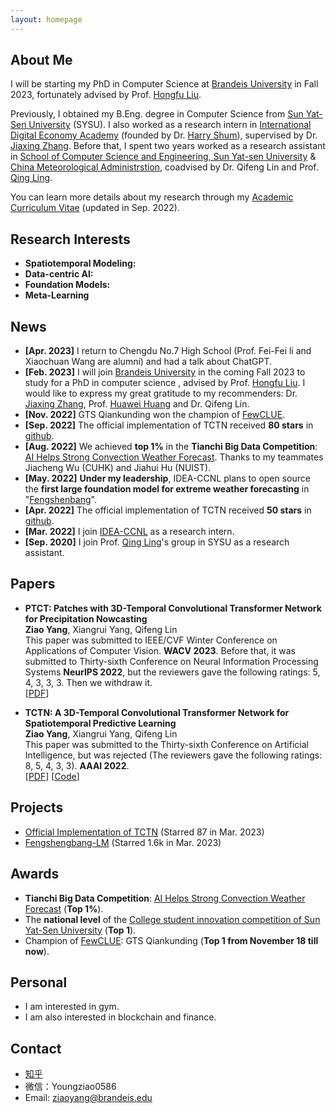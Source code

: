 ```yaml
---
layout: homepage
---
```


## About Me
I will be starting my PhD in Computer Science at [Brandeis University](https://www.brandeis.edu) in Fall 2023, fortunately advised by Prof. [Hongfu Liu](https://hongfuliu.com).

Previously, I obtained my B.Eng. degree in Computer Science from [Sun Yat-Sen University](https://www.sysu.edu.cn/sysuen/) (SYSU). I also worked as a research intern in [International Digital Economy Academy](https://idea.edu.cn/en/about-idea.html) (founded by Dr. [Harry Shum](https://www.microsoft.com/en-us/research/people/hshum/)), supervised by Dr. [Jiaxing Zhang](https://www.idea.edu.cn/research/ccnl.html). Before that,  I spent two years worked as a research assistant in [School of Computer Science and Engineering, Sun Yat-sen University](https://cse.sysu.edu.cn) & [China Meteorological Administrstion](https://www.cma.gov.cn), coadvised by Dr. Qifeng Lin and Prof. [Qing Ling](http://home.ustc.edu.cn/~qingling/).

You can learn more details about my research through my [Academic Curriculum Vitae](https://github.com/yangziao56/homepage/raw/main/pdf/Ziao_Yang-CV.pdf) (updated in Sep. 2022).


## Research Interests

- **Spatiotemporal Modeling:**
- **Data-centric AI:** 
- **Foundation Models:**
- **Meta-Learning** 


## News
- **[Apr. 2023]** I return to Chengdu No.7 High School (Prof. Fei-Fei li and Xiaochuan Wang are alumni) and had a talk about ChatGPT.
- **[Feb. 2023]** I will join [Brandeis University](https://www.brandeis.edu) in the coming Fall 2023 to study for a PhD in computer science , advised by Prof. [Hongfu Liu](https://hongfuliu.com). I would like to express my great gratitude to my recommenders: Dr. [Jiaxing Zhang](https://www.idea.edu.cn/research/ccnl.html), Prof. [Huawei Huang](http://xintelligence.pro) and Dr. Qifeng Lin.
- **[Nov. 2022]** GTS Qiankunding won the champion of [FewCLUE](https://www.cluebenchmarks.com/fewclue.html).
- **[Sep. 2022]** The official implementation of TCTN received **80 stars** in [github](https://github.com/yangziao56/TCTN-pytorch).
- **[Aug. 2022]** We achieved **top 1%** in the **Tianchi Big Data Competition**: [AI Helps Strong Convection Weather Forecast](https://tianchi.aliyun.com/competition/entrance/531962/rankingList). Thanks to my teammates Jiacheng Wu (CUHK) and Jiahui Hu (NUIST).
- **[May. 2022]** **Under my leadership**, IDEA-CCNL plans to open source the **first large foundation model for extreme weather forecasting** in "[Fengshenbang](https://github.com/IDEA-CCNL/Fengshenbang-LM)".
- **[Apr. 2022]** The official implementation of TCTN received **50 stars** in [github](https://github.com/yangziao56/TCTN-pytorch).
- **[Mar. 2022]** I join [IDEA-CCNL](https://idea.edu.cn/en/ccnl.html) as a research intern.
- **[Sep. 2020]** I join Prof. [Qing Ling](http://home.ustc.edu.cn/~qingling/)'s group in SYSU as a research assistant.

## Papers

- **PTCT: Patches with 3D-Temporal Convolutional Transformer Network for Precipitation Nowcasting**
  <br>
  **Ziao Yang**, Xiangrui Yang, Qifeng Lin
  <br>
  This paper was submitted to IEEE/CVF Winter Conference on Applications of Computer Vision. **WACV 2023**.
  Before that, it was submitted to Thirty-sixth Conference on Neural Information Processing Systems **NeurIPS 2022**, but the reviewers gave the following ratings: 5, 4, 3, 3, 3. Then we withdraw it.
  <br>
  [[PDF](https://arxiv.org/pdf/2112.01085v2.pdf)] 

- **TCTN: A 3D-Temporal Convolutional Transformer Network for Spatiotemporal Predictive Learning**
  <br>
  **Ziao Yang**, Xiangrui Yang, Qifeng Lin
  <br>
  This paper was submitted to the Thirty-sixth Conference on Artificial Intelligence, but was rejected (The reviewers gave the following ratings: 8, 5, 4, 3, 3). **AAAI 2022**.
  <br>
  [[PDF](https://arxiv.org/pdf/2112.01085v1.pdf)] [[Code](https://github.com/yangziao56/TCTN-pytorch)]

## Projects

- [Official Implementation of TCTN](https://github.com/yangziao56/TCTN-pytorch) (Starred 87 in Mar. 2023)
- [Fengshengbang-LM](https://github.com/IDEA-CCNL/Fengshenbang-LM) (Starred 1.6k in Mar. 2023)

## Awards

- **Tianchi Big Data Competition**: [AI Helps Strong Convection Weather Forecast](https://tianchi.aliyun.com/competition/entrance/531962/rankingList) (**Top 1%**).
- The **national level** of the [College student innovation competition of Sun Yat-Sen University](https://cse.sysu.edu.cn/sites/sdcs.live1.dpcms8.sysu.edu.cn/files/download/upload/zhong_shan_da_xue_ji_suan_ji_xue_yuan_2021nian_da_xue_sheng_chuang_xin_chuang_ye_xun_lian_ji_hua_xiang_mu_jie_ti_da_bian_ping_shen_jie_guo_gong_shi_.pdf) (**Top 1**).
- Champion of [FewCLUE](https://www.cluebenchmarks.com/fewclue.html): GTS Qiankunding (**Top 1 from November 18 till now**).


## Personal
- I am interested in gym.
- I am also interested in blockchain and finance.

## Contact
- [知乎](https://www.zhihu.com/people/qi-dian-5-52-16)
- 微信：Youngziao0586
- Email: ziaoyang@brandeis.edu
